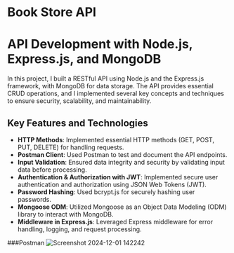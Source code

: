 # Book Store API
# API Development with Node.js, Express.js, and MongoDB

In this project, I built a RESTful API using Node.js and the Express.js framework, with MongoDB for data storage. The API provides essential CRUD operations, and I implemented several key concepts and techniques to ensure security, scalability, and maintainability.

## Key Features and Technologies

- **HTTP Methods**: Implemented essential HTTP methods (GET, POST, PUT, DELETE) for handling requests.
- **Postman Client**: Used Postman to test and document the API endpoints.
- **Input Validation**: Ensured data integrity and security by validating input data before processing.
- **Authentication & Authorization with JWT**: Implemented secure user authentication and authorization using JSON Web Tokens (JWT).
- **Password Hashing**: Used bcrypt.js for securely hashing user passwords.
- **Mongoose ODM**: Utilized Mongoose as an Object Data Modeling (ODM) library to interact with MongoDB.
- **Middleware in Express.js**: Leveraged Express middleware for error handling, logging, and request processing.


###Postman 
![Screenshot 2024-12-01 142242](https://github.com/user-attachments/assets/8f7bcd94-15f7-414d-aa4a-6b1b24ad814d)
